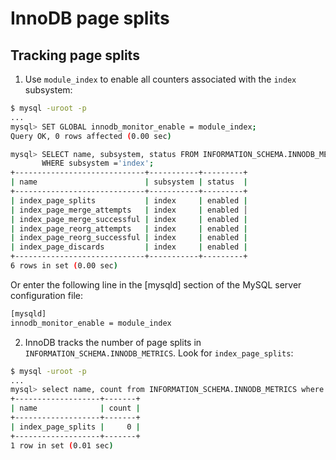 # InnoDB page splits

## Tracking page splits

1. Use `module_index` to enable all counters associated with the `index` subsystem:

```bash
$ mysql -uroot -p
...
mysql> SET GLOBAL innodb_monitor_enable = module_index;
Query OK, 0 rows affected (0.00 sec)

mysql> SELECT name, subsystem, status FROM INFORMATION_SCHEMA.INNODB_METRICS
       WHERE subsystem ='index';
+-----------------------------+-----------+---------+
| name                        | subsystem | status  |
+-----------------------------+-----------+---------+
| index_page_splits           | index     | enabled | 
| index_page_merge_attempts   | index     | enabled │
| index_page_merge_successful | index     | enabled |
| index_page_reorg_attempts   | index     | enabled |
| index_page_reorg_successful | index     | enabled |
| index_page_discards         | index     | enabled |
+-----------------------------+-----------+---------+
6 rows in set (0.00 sec)
```

Or enter the following line in the [mysqld] section of the MySQL server configuration file:

```bash
[mysqld]
innodb_monitor_enable = module_index
```

2. InnoDB tracks the number of page splits in `INFORMATION_SCHEMA.INNODB_METRICS`. Look for `index_page_splits`:

```bash
$ mysql -uroot -p
...
mysql> select name, count from INFORMATION_SCHEMA.INNODB_METRICS where name like '%split%';
+-------------------+-------+
| name              | count |
+-------------------+-------+
| index_page_splits |     0 |
+-------------------+-------+
1 row in set (0.01 sec)
```